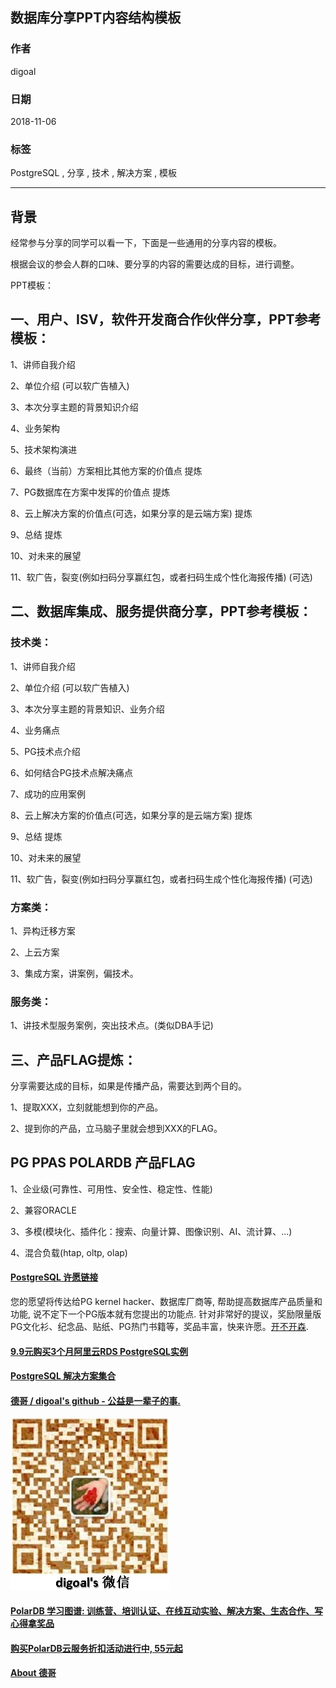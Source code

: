 ## 数据库分享PPT内容结构模板       
                                                                           
### 作者                                                                           
digoal                                                                           
                                                                           
### 日期                                                                           
2018-11-06                                                                        
                                                                           
### 标签                                                                           
PostgreSQL , 分享 , 技术 , 解决方案 , 模板          
                                                                           
----                                                                           
                                                                           
## 背景    
经常参与分享的同学可以看一下，下面是一些通用的分享内容的模板。  
  
根据会议的参会人群的口味、要分享的内容的需要达成的目标，进行调整。  
  
PPT模板：   
  
## 一、用户、ISV，软件开发商合作伙伴分享，PPT参考模板：    
1、讲师自我介绍    
  
2、单位介绍  (可以软广告植入)     
  
3、本次分享主题的背景知识介绍    
  
4、业务架构    
  
5、技术架构演进    
  
6、最终（当前）方案相比其他方案的价值点  提炼    
  
7、PG数据库在方案中发挥的价值点  提炼    
  
8、云上解决方案的价值点(可选，如果分享的是云端方案)  提炼      
  
9、总结  提炼    
  
10、对未来的展望    
  
11、软广告，裂变(例如扫码分享赢红包，或者扫码生成个性化海报传播) (可选)     
  
  
## 二、数据库集成、服务提供商分享，PPT参考模板：  
  
### 技术类：    
1、讲师自我介绍    
  
2、单位介绍  (可以软广告植入)    
  
3、本次分享主题的背景知识、业务介绍    
  
4、业务痛点   
  
5、PG技术点介绍   
  
6、如何结合PG技术点解决痛点   
  
7、成功的应用案例   
  
8、云上解决方案的价值点(可选，如果分享的是云端方案)  提炼      
  
9、总结  提炼    
  
10、对未来的展望    
  
11、软广告，裂变(例如扫码分享赢红包，或者扫码生成个性化海报传播) (可选)     
  
### 方案类：   
1、异构迁移方案   
  
2、上云方案   
  
3、集成方案，讲案例，偏技术。    
  
### 服务类：   
1、讲技术型服务案例，突出技术点。(类似DBA手记)     
  
  
  
## 三、产品FLAG提炼：  
分享需要达成的目标，如果是传播产品，需要达到两个目的。    
   
1、提取XXX，立刻就能想到你的产品。    
  
2、提到你的产品，立马脑子里就会想到XXX的FLAG。   
  
## PG PPAS POLARDB 产品FLAG  
1、企业级(可靠性、可用性、安全性、稳定性、性能)   
  
2、兼容ORACLE   
  
3、多模(模块化、插件化：搜索、向量计算、图像识别、AI、流计算、...)   
  
4、混合负载(htap, oltp, olap)    
  
  
  
  
  
  
  
  
  
  
  
  
  
  
  
  
  
  
  
  
  
  
  
  
  
  
  
  
  
  
  
  
  
  
  
  
  
  
  
  
  
  
  
  
  
  
  
  
  
  
  
  
  
  
  
  
  
  
  
  
  
  
  
  
  
  
  
  
  
  
  
  
#### [PostgreSQL 许愿链接](https://github.com/digoal/blog/issues/76 "269ac3d1c492e938c0191101c7238216")
您的愿望将传达给PG kernel hacker、数据库厂商等, 帮助提高数据库产品质量和功能, 说不定下一个PG版本就有您提出的功能点. 针对非常好的提议，奖励限量版PG文化衫、纪念品、贴纸、PG热门书籍等，奖品丰富，快来许愿。[开不开森](https://github.com/digoal/blog/issues/76 "269ac3d1c492e938c0191101c7238216").  
  
  
#### [9.9元购买3个月阿里云RDS PostgreSQL实例](https://www.aliyun.com/database/postgresqlactivity "57258f76c37864c6e6d23383d05714ea")
  
  
#### [PostgreSQL 解决方案集合](https://yq.aliyun.com/topic/118 "40cff096e9ed7122c512b35d8561d9c8")
  
  
#### [德哥 / digoal's github - 公益是一辈子的事.](https://github.com/digoal/blog/blob/master/README.md "22709685feb7cab07d30f30387f0a9ae")
  
  
![digoal's wechat](../pic/digoal_weixin.jpg "f7ad92eeba24523fd47a6e1a0e691b59")
  
  
#### [PolarDB 学习图谱: 训练营、培训认证、在线互动实验、解决方案、生态合作、写心得拿奖品](https://www.aliyun.com/database/openpolardb/activity "8642f60e04ed0c814bf9cb9677976bd4")
  
  
#### [购买PolarDB云服务折扣活动进行中, 55元起](https://www.aliyun.com/activity/new/polardb-yunparter?userCode=bsb3t4al "e0495c413bedacabb75ff1e880be465a")
  
  
#### [About 德哥](https://github.com/digoal/blog/blob/master/me/readme.md "a37735981e7704886ffd590565582dd0")
  
